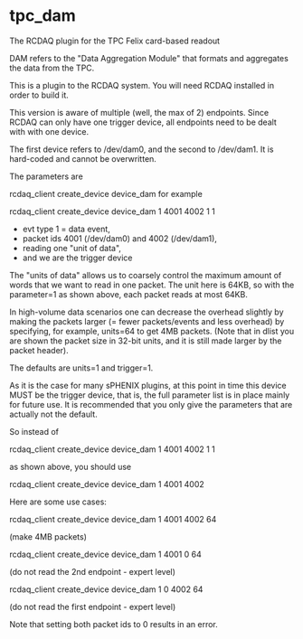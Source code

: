 # tpc_dam
The RCDAQ plugin for the TPC Felix card-based readout

DAM refers to the "Data Aggregation Module" that formats and aggregates the 
data from the TPC.

This is a plugin to the RCDAQ system. You will need RCDAQ installed in order
to build it.

This version is aware of multiple (well, the max of 2)
endpoints. Since RCDAQ can only have one trigger device, all endpoints
need to be dealt with with one device.

The first device refers to /dev/dam0, and the second to /dev/dam1. It
is hard-coded and cannot be overwritten.

The parameters are

rcdaq_client create_device device_dam <event type> <packetid0> <packetid2> <units> <trigger>
for example

rcdaq_client create_device device_dam 1 4001 4002 1 1
- evt type 1 = data event,
- packet ids 4001 (/dev/dam0) and 4002 (/dev/dam1),
- reading one "unit of data",
- and we are the trigger device

The "units of data" allows us to coarsely control the maximum amount
of words that we want to read in one packet. The unit here is 64KB, so
with the parameter=1 as shown above, each packet reads at most 64KB.

In high-volume data scenarios one can decrease the overhead slightly
by making the packets larger (= fewer packets/events and less
overhead) by specifying, for example, units=64 to get 4MB packets.
(Note that in dlist you are shown the packet size in 32-bit units, and
it is still made larger by the packet header).

The defaults are units=1 and trigger=1.

As it is the case for many sPHENIX plugins, at this point in time this
device MUST be the trigger device, that is, the full parameter
list is in place mainly for future use. It is recommended that you
only give the parameters that are actually not the default.

So instead of 

rcdaq_client create_device device_dam 1 4001 4002 1 1

as shown above, you should use

rcdaq_client create_device device_dam 1 4001 4002

Here are some use cases:

rcdaq_client create_device device_dam 1 4001 4002 64

(make 4MB packets)

rcdaq_client create_device device_dam 1 4001 0 64

(do not read the 2nd endpoint - expert level)

rcdaq_client create_device device_dam 1 0 4002 64

(do not read the first endpoint - expert level)

Note that setting both packet ids to 0 results in an error.

